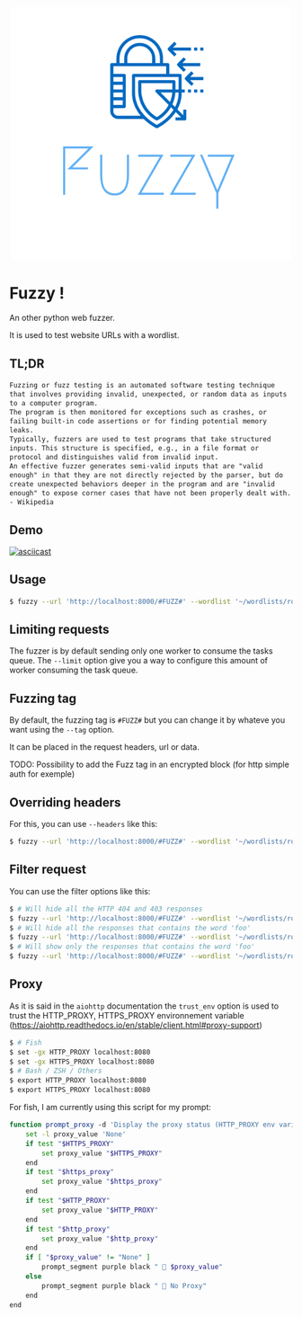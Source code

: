 <p align="center">
  <img width="500" src="./images/logo.png">
</p>

# Fuzzy !

An other python web fuzzer.

It is used to test website URLs with a wordlist.

## TL;DR

```
Fuzzing or fuzz testing is an automated software testing technique that involves providing invalid, unexpected, or random data as inputs to a computer program.
The program is then monitored for exceptions such as crashes, or failing built-in code assertions or for finding potential memory leaks.
Typically, fuzzers are used to test programs that take structured inputs. This structure is specified, e.g., in a file format or protocol and distinguishes valid from invalid input.
An effective fuzzer generates semi-valid inputs that are "valid enough" in that they are not directly rejected by the parser, but do create unexpected behaviors deeper in the program and are "invalid enough" to expose corner cases that have not been properly dealt with.
- Wikipedia
```

## Demo

[![asciicast](https://asciinema.org/a/152123.png)](https://asciinema.org/a/152123)

## Usage

```sh
$ fuzzy --url 'http://localhost:8000/#FUZZ#' --wordlist '~/wordlists/rockyou.txt'
```

## Limiting requests

The fuzzer is by default sending only one worker to consume the tasks queue.
The `--limit` option give you a way to configure this amount of worker consuming the task queue.

## Fuzzing tag

By default, the fuzzing tag is `#FUZZ#` but you can change it by whateve you want using the `--tag` option.

It can be placed in the request headers, url or data.

TODO: Possibility to add the Fuzz tag in an encrypted block (for http simple auth for exemple)

## Overriding headers

For this, you can use `--headers` like this:

```sh
$ fuzzy --url 'http://localhost:8000/#FUZZ#' --wordlist '~/wordlists/rockyou.txt' --headers 'Content-Type: application/json' 'Authorization: Bearer foo'
```

## Filter request

You can use the filter options like this:

```sh
$ # Will hide all the HTTP 404 and 403 responses
$ fuzzy --url 'http://localhost:8000/#FUZZ#' --wordlist '~/wordlists/rockyou.txt' --hc='404, 403'
$ # Will hide all the responses that contains the word 'foo'
$ fuzzy --url 'http://localhost:8000/#FUZZ#' --wordlist '~/wordlists/rockyou.txt' --ht='foo'
$ # Will show only the responses that contains the word 'foo'
$ fuzzy --url 'http://localhost:8000/#FUZZ#' --wordlist '~/wordlists/rockyou.txt' --st='foo'
```

## Proxy

As it is said in the `aiohttp` documentation the `trust_env` option is used to trust the HTTP_PROXY, HTTPS_PROXY environnement variable (https://aiohttp.readthedocs.io/en/stable/client.html#proxy-support)

```sh
$ # Fish
$ set -gx HTTP_PROXY localhost:8080
$ set -gx HTTPS_PROXY localhost:8080
$ # Bash / ZSH / Others
$ export HTTP_PROXY localhost:8080
$ export HTTPS_PROXY localhost:8080
```

For fish, I am currently using this script for my prompt:

```sh
function prompt_proxy -d 'Display the proxy status (HTTP_PROXY env variable)'
    set -l proxy_value 'None'
    if test "$HTTPS_PROXY"
        set proxy_value "$HTTPS_PROXY"
    end
    if test "$https_proxy"
        set proxy_value "$https_proxy"
    end
    if test "$HTTP_PROXY"
        set proxy_value "$HTTP_PROXY"
    end
    if test "$http_proxy"
        set proxy_value "$http_proxy"
    end
    if [ "$proxy_value" != "None" ]
        prompt_segment purple black "  $proxy_value"
    else
        prompt_segment purple black "  No Proxy"
    end
end
```
